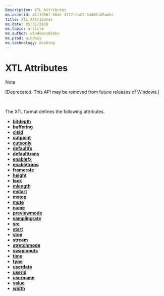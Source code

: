 ```yaml
---
Description: XTL Attributes
ms.assetid: 4113956f-164e-4ff2-ba22-3a5651d6adec
title: XTL Attributes
ms.date: 05/31/2018
ms.topic: article
ms.author: windowssdkdev
ms.prod: windows
ms.technology: desktop
---
```


# XTL Attributes

> [!Note]  
> \[Deprecated. This API may be removed from future releases of Windows.\]

 

The XTL format defines the following attributes.

-   [**bitdepth**](bitdepth-attribute.md)
-   [**buffering**](buffering-attribute.md)
-   [**clsid**](clsid-attribute.md)
-   [**cutpoint**](cutpoint-attribute.md)
-   [**cutsonly**](cutsonly-attribute.md)
-   [**defaultfx**](defaultfx-attribute.md)
-   [**defaulttrans**](defaulttrans-attribute.md)
-   [**enablefx**](enablefx-attribute.md)
-   [**enabletrans**](enabletrans-attribute.md)
-   [**framerate**](framerate-attribute.md)
-   [**height**](height-attribute.md)
-   [**lock**](lock-attribute.md)
-   [**mlength**](mlength-attribute.md)
-   [**mstart**](mstart-attribute.md)
-   [**mstop**](mstop-attribute.md)
-   [**mute**](mute-attribute.md)
-   [**name**](name-attribute.md)
-   [**previewmode**](previewmode-attribute.md)
-   [**samplingrate**](samplingrate-attribute.md)
-   [**src**](src-attribute.md)
-   [**start**](start-attribute.md)
-   [**stop**](stop-attribute.md)
-   [**stream**](stream-attribute.md)
-   [**stretchmode**](stretchmode-attribute.md)
-   [**swapinputs**](swapinputs-attribute.md)
-   [**time**](time-attribute.md)
-   [**type**](type-attribute.md)
-   [**userdata**](userdata-attribute.md)
-   [**userid**](userid-attribute.md)
-   [**username**](username-attribute.md)
-   [**value**](value-attribute.md)
-   [**width**](width-attribute.md)

 

 




